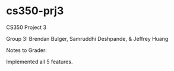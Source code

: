 # cs350-prj3
CS350 Project 3

Group 3: Brendan Bulger, Samruddhi Deshpande, & Jeffrey Huang

Notes to Grader:

Implemented all 5 features.  
